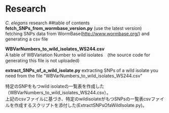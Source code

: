 # Research
<i>C. elegans</i> research
##table of contents
**fetch_SNPs_from_wormbase_version.py** (use the latest version)  
fetching SNPs data from WormBase(http://www.wormbase.org/) and generating a csv file  

**WBVarNumbers_to_wild_isolates_WS244.csv**  
A table of WBVariation Number to wild isolates　(the source code for generating this file is not uploaded)

**extract_SNPs_of_a_wild_isolate.py**
extracting SNPs of a wild isolate you need from the file "WBVarNumbers_to_wild_isolates_WS244.csv"


特定のSNPをもつwild isolateの一覧表を作成した（WBVarNumbers_to_wild_isolates_WS244.csv）。  
上記のcsvファイルに基づき、特定のwildisolateがもつSNPsの一覧表csvファイルを作成するスクリプトを添付した(ExtractSNPsOfaWildIsolate.py)。　




